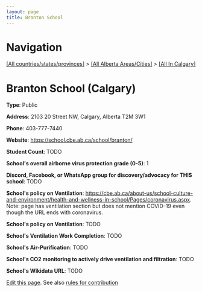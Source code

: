 ```yaml
---
layout: page
title: Branton School
---
```

# Navigation

[[All countries/states/provinces]](../../..) > [[All Alberta Areas/Cities]](../..) > [[All In Calgary]](..)

# Branton School (Calgary)

**Type**: Public

**Address**: 2103 20 Street NW, Calgary, Alberta T2M 3W1

**Phone**: 403-777-7440

**Website**: <https://school.cbe.ab.ca/school/branton/>

**Student Count**: TODO

**School's overall airborne virus protection grade (0-5)**: 1

**Discord, Facebook, or WhatsApp group for discovery/advocacy for THIS school**: TODO

**School's policy on Ventilation**: <https://cbe.ab.ca/about-us/school-culture-and-environment/health-and-wellness-in-school/Pages/coronavirus.aspx>. Note: page has ventilation section but does not mention COVID-19 even though the URL ends with coronavirus.

**School's policy on Ventilation**: TODO

**School's Ventilation Work Completion**: TODO

**School's Air-Purification**: TODO

**School's CO2 monitoring to actively drive ventilation and filtration**: TODO

**School's Wikidata URL**: TODO


[Edit this page](https://github.com/ventilate-schools/AB/edit/main/./Calgary/Branton_School.md). See also [rules for contribution](../../../contribution-rules/)